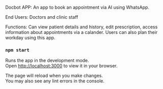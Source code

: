 Docbot APP:
An app to book an appointment via AI using WhatsApp.

End Users:
Doctors and clinic staff

Functions:
Can view patient details and history, edit prescription, access information about appointments via a calander.
Users can also plan their workday using this app.


### `npm start`

Runs the app in the development mode.\
Open [http://localhost:3000](http://localhost:3000) to view it in your browser.

The page will reload when you make changes.\
You may also see any lint errors in the console.


